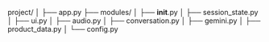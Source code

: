 project/
│
├── app.py
├── modules/
│   ├── __init__.py
│   ├── session_state.py
│   ├── ui.py
│   ├── audio.py
│   ├── conversation.py
│   ├── gemini.py
│   ├── product_data.py
│   └── config.py

